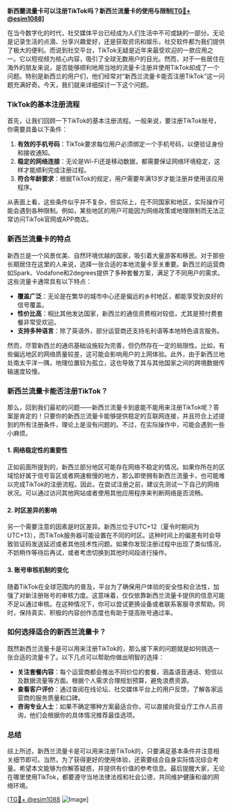 **新西蘭流量卡可以注册TikTok吗？新西兰流量卡的使用与限制[[TG💪+ @esim1088](https://t.me/s/esim1088)]**

在当今数字化的时代，社交媒体平台已经成为人们生活中不可或缺的一部分。无论是记录生活的点滴、分享兴趣爱好，还是获取资讯和娱乐，社交软件都为我们提供了极大的便利。而说到社交平台，TikTok无疑是近年来最受欢迎的一款应用之一。它以短视频为核心内容，吸引了全球无数用户的目光。然而，对于一些居住在海外的朋友来说，是否能够顺利地用当地的流量卡注册并使用TikTok却成了一个问题。特别是新西兰的用户们，他们经常对“新西兰流量卡能否注册TikTok”这一问题充满好奇。今天，我们就来详细探讨一下这个问题。

### TikTok的基本注册流程

首先，让我们回顾一下TikTok的基本注册流程。一般来说，要注册TikTok账号，你需要具备以下条件：

1. **有效的手机号码**：TikTok要求每位用户必须绑定一个手机号码，以便验证身份和接收通知。
2. **稳定的网络连接**：无论是Wi-Fi还是移动数据，都需要保证网络环境稳定，这样才能顺利完成注册过程。
3. **符合年龄要求**：根据TikTok的规定，用户需要年满13岁才能注册并使用该应用程序。

从表面上看，这些条件似乎并不复杂，但实际上，在不同国家和地区，实际操作可能会遇到各种限制。例如，某些地区的用户可能因为网络政策或地理限制而无法正常访问TikTok官网或APP商店。

### 新西兰流量卡的特点

新西兰是一个风景优美、自然环境优越的国家，吸引着大量游客和移民。对于那些长期居住在这里的人来说，选择一张合适的本地流量卡至关重要。新西兰的运营商如Spark、Vodafone和2degrees提供了多种套餐方案，满足了不同用户的需求。这些流量卡通常具有以下特点：

- **覆盖广泛**：无论是在繁华的城市中心还是偏远的乡村地区，都能享受到良好的信号覆盖。
- **性价比高**：相比其他发达国家，新西兰的通信资费相对较低，尤其是预付费套餐非常受欢迎。
- **支持多种语言**：除了英语外，部分运营商还支持毛利语等本地特色语言服务。

然而，尽管新西兰的通讯基础设施较为完善，但仍然存在一定的局限性。比如，有些偏远地区的网络质量较差，这可能会影响用户的上网体验。此外，由于新西兰地处南太平洋一隅，地理位置较为孤立，这也导致了其与其他国家之间的跨境数据传输速度较慢。

### 新西兰流量卡能否注册TikTok？

那么，回到我们最初的问题——新西兰流量卡到底能不能用来注册TikTok呢？答案是肯定的！只要你的新西兰流量卡能够提供稳定的互联网连接，并且符合上述提到的所有注册条件，理论上是没有问题的。不过，在实际操作中，可能会遇到一些小麻烦。

#### 1. 网络稳定性的重要性

正如前面所提到的，新西兰部分地区可能存在网络不稳定的情况。如果你所在的区域恰好属于信号盲区或者网速极慢的地方，那么即使拥有新西兰流量卡，也可能难以完成TikTok的注册流程。因此，在尝试注册之前，建议先测试一下自己的网络状况。可以通过访问其他网站或者使用其他应用程序来判断网络是否流畅。

#### 2. 时区差异的影响

另一个需要注意的因素是时区差异。新西兰位于UTC+12（夏令时期间为UTC+13），而TikTok服务器可能设置在不同的时区。这种时间上的偏差有时会导致验证码发送延迟或者其他技术性问题。如果你发现注册过程中出现了类似情况，不妨稍作等待后再试，或者考虑切换到其他时间段进行操作。

#### 3. 账号审核机制的变化

随着TikTok在全球范围内的普及，平台为了确保用户体验的安全性和合法性，加强了对新注册账号的审核力度。这意味着，仅仅依靠新西兰流量卡提供的信息可能不足以通过审核。在这种情况下，你可以尝试更换设备或者联系客服寻求帮助。同时，保持真实、积极的内容创作态度也有助于提高账号通过率。

### 如何选择适合的新西兰流量卡？

既然新西兰流量卡是可以用来注册TikTok的，那么接下来的问题就是如何挑选一张合适的流量卡了。以下几点可以帮助你做出明智的选择：

- **关注套餐内容**：每个运营商都会推出不同价位的套餐，涵盖语音通话、短信以及数据流量等方面。根据个人需求合理规划预算，避免浪费资源。
- **查看客户评价**：通过查阅在线论坛、社交媒体平台上的用户反馈，了解各家运营商的服务质量和口碑。
- **咨询专业人士**：如果不确定哪种方案最适合你，可以直接向营业厅工作人员咨询，他们会根据你的具体情况推荐最佳选项。

### 总结

综上所述，新西兰流量卡是可以用来注册TikTok的，只要满足基本条件并注意相关细节即可。当然，为了获得更好的使用体验，还需要结合自身实际情况综合考量。希望本文能够为你解答疑惑，并提供有价值的参考信息。最后提醒大家，无论在哪里使用TikTok，都要遵守当地法律法规和社会公德，共同维护健康和谐的网络环境。

[[TG💪+ @esim1088](https://t.me/s/esim1088) ![Image](https://i.postimg.cc/4NQfJmqS/Snipaste-2025-05-13-00-14-12.png)]